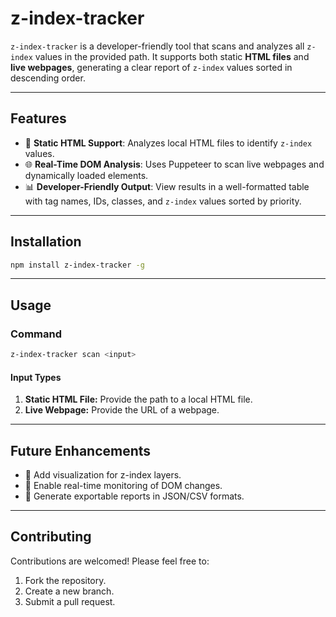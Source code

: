 # **z-index-tracker**

`z-index-tracker` is a developer-friendly tool that scans and analyzes all `z-index` values in the provided path. It supports both static **HTML files** and **live webpages**, generating a clear report of `z-index` values sorted in descending order.

---

## **Features**

- 📂 **Static HTML Support**: Analyzes local HTML files to identify `z-index` values.
- 🌐 **Real-Time DOM Analysis**: Uses Puppeteer to scan live webpages and dynamically loaded elements.
- 📊 **Developer-Friendly Output**: View results in a well-formatted table with tag names, IDs, classes, and `z-index` values sorted by priority.

---

## **Installation**

```bash
npm install z-index-tracker -g
```

---

## **Usage**

### Command

```bash
z-index-tracker scan <input>
```

#### Input Types

1. **Static HTML File:** Provide the path to a local HTML file.
2. **Live Webpage:** Provide the URL of a webpage.

---

## **Future Enhancements**

- 🌈 Add visualization for z-index layers.
- 🔄 Enable real-time monitoring of DOM changes.
- 💾 Generate exportable reports in JSON/CSV formats.

---

## **Contributing**

Contributions are welcomed! Please feel free to:

1. Fork the repository.
2. Create a new branch.
3. Submit a pull request.
